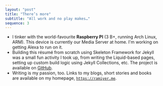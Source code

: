 ```yaml
---
layout: "post"
title: "There’s more"
subtitle: "All work and no play makes…"
sequence: 3
---
```


- I tinker with the world-favourite **Raspberry&nbsp;PI** (3&nbsp;B+, running Arch Linux, ARM). This device is currently our Media Server at home. I'm working on getting Alexa to run on it.
- Building this résumé from scratch using Skeleton Framework for Jekyll was a small fun activity I took up, from writing the Liquid-based pages, setting up custom build logic using Jekyll Collections, etc. The project is available on [GitHub](https://github.com/theramiyer/human-resume/).
- Writing is my passion, too. Links to my blogs, short stories and books are available on my homepage, [`https://ramiyer.me`](https://ramiyer.me).
